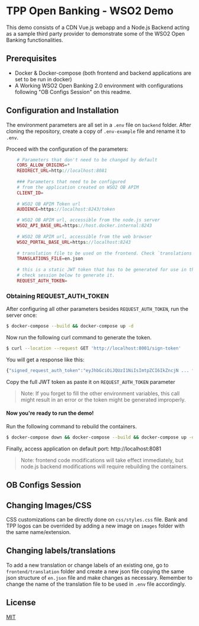 
# TPP Open Banking - WSO2 Demo

This demo consists of a CDN Vue.js webapp and a Node.js Backend acting as a sample  third party provider to demonstrate some of the WSO2 Open Banking functionalities.

## Prerequisites
* Docker & Docker-compose (both  frontend and backend applications are set to be run in docker)
* A Working WSO2 Open Banking 2.0 environment with configurations following "OB Configs Session" on this readme.

## Configuration and Installation

The environment parameters are all set in a `.env`  file on `backend` folder. After cloning the repository, create a copy of `.env-example` file and rename it to `.env`.

Proceed with the configuration of the parameters:

```php
	# Parameters that don't need to be changed by default
    CORS_ALLOW_ORIGINS=*
	REDIRECT_URL=http://localhost:8081
    
    ### Parameters that need to be configured
    # from the application created on WSO2 OB APIM
    CLIENT_ID=              
                   
    # WSO2 OB APIM Token url
    AUDIENCE=https://localhost:8243/token  

	# WSO2 OB APIM url, accessible from the node.js server
    WSO2_API_BASE_URL=https://host.docker.internal:8243
    
	# WSO2 OB APIM url, accessible from the web browser
    WSO2_PORTAL_BASE_URL=https://localhost:8243
    
    # translation file to be used on the frontend. Check `translations` folder for options
    TRANSLATIONS_FILE=en.json
	
	# this is a static JWT token that has to be generated for use in the authentication flow,
	# check session below to generate it.
	REQUEST_AUTH_TOKEN=
````

### Obtaining REQUEST_AUTH_TOKEN
After configuring all other parameters besides `REQUEST_AUTH_TOKEN`, run the server once:
```bash
$ docker-compose --build && docker-compose up -d
```
Now run the following curl command to generate the token.
```bash
$ curl --location --request GET 'http://localhost:8001/sign-token'
```
You will get a response like this:
```javascript
{"signed_request_auth_token":"eyJhbGciOiJQUzI1NiIsImtpZCI6IkZncjN ... full token"}
```
Copy the full JWT token as paste it on `REQUEST_AUTH_TOKEN` parameter

> Note: If you forget to fill the other environment variables, this call might
> result in an error or the token might be generated improperly.

#### Now you're ready to run the demo!
Run the following command to rebuild the containers.
```bash
$ docker-compose down && docker-compose --build && docker-compose up -d
```
Finally, access application on default port: http://localhost:8081

> Note: frontend code modifications will take effect immediately, but node.js backend modifications will require rebuilding the containers.
## OB Configs Session

## Changing Images/CSS
CSS customizations can be directly done on `css/styles.css` file.
Bank and TPP logos can be overrided by adding a new image on `images` folder with the same name/extension.

## Changing labels/translations
To add a new translation or change labels of an existing one, go to `frontend/translation` folder and create a new json file copying the same json structure of `en.json` file and make changes as necessary. Remember to change the name of the translation file to be used in `.env` file accordingly.

## License
[MIT](https://choosealicense.com/licenses/mit/)